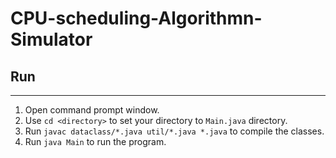 # CPU-scheduling-Algorithmn-Simulator

## Run

---

1. Open command prompt window.
2. Use `cd <directory>` to set your directory to `Main.java` directory.
3. Run `javac dataclass/*.java util/*.java *.java` to compile the classes.
4. Run `java Main` to run the program.